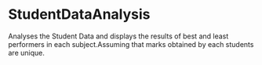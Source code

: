 # StudentDataAnalysis
Analyses the Student Data and displays the results of best and least performers in each subject.Assuming that marks obtained by each students are unique.
